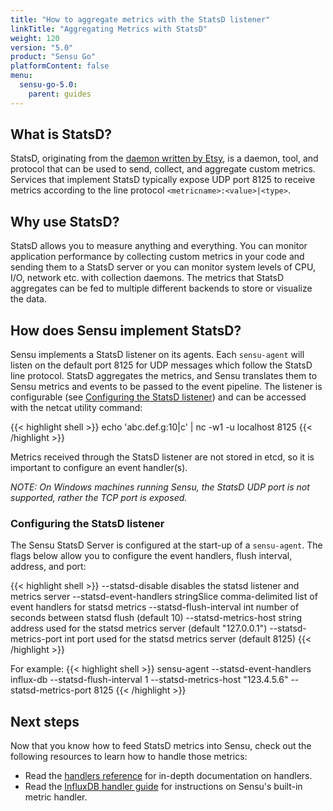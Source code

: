 ```yaml
---
title: "How to aggregate metrics with the StatsD listener"
linkTitle: "Aggregating Metrics with StatsD"
weight: 120
version: "5.0"
product: "Sensu Go"
platformContent: false
menu:
  sensu-go-5.0:
    parent: guides
---
```


## What is StatsD?

StatsD, originating from the [daemon written by Etsy][1], is a daemon, tool,
and protocol that can be used to send, collect, and aggregate custom metrics.
Services that implement StatsD typically expose UDP port 8125 to receive metrics
according to the line protocol `<metricname>:<value>|<type>`.

## Why use StatsD?

StatsD allows you to measure anything and everything. You can monitor
application performance by collecting custom metrics in your code and sending
them to a StatsD server or you can monitor system levels of CPU, I/O, network
etc. with collection daemons. The metrics that StatsD aggregates can be fed to
multiple different backends to store or visualize the data.

## How does Sensu implement StatsD?

Sensu implements a StatsD listener on its agents. Each `sensu-agent` will
listen on the default port 8125 for UDP messages which follow the StatsD line
protocol. StatsD aggregates the metrics, and Sensu translates them to Sensu
metrics and events to be passed to the event pipeline. The listener is
configurable (see [Configuring the StatsD listener](#configuring-the-statsd-listener))
and can be accessed with the netcat utility command:

{{< highlight shell >}}
echo 'abc.def.g:10|c' | nc -w1 -u localhost 8125
{{< /highlight >}}

Metrics received through the StatsD listener are not stored in etcd, so
it is important to configure an event handler(s).

_NOTE: On Windows machines running Sensu, the StatsD UDP port is not supported,
rather the TCP port is exposed._

### Configuring the StatsD listener

The Sensu StatsD Server is configured at the start-up of a `sensu-agent`. The
flags below allow you to configure the event handlers, flush interval, address,
and port:

{{< highlight shell >}}
--statsd-disable                      disables the statsd listener and metrics server
--statsd-event-handlers stringSlice   comma-delimited list of event handlers for statsd metrics
--statsd-flush-interval int           number of seconds between statsd flush (default 10)
--statsd-metrics-host string          address used for the statsd metrics server (default "127.0.0.1")
--statsd-metrics-port int             port used for the statsd metrics server (default 8125)
{{< /highlight >}}

For example:
{{< highlight shell >}}
sensu-agent --statsd-event-handlers influx-db --statsd-flush-interval 1 --statsd-metrics-host "123.4.5.6" --statsd-metrics-port 8125
{{< /highlight >}}

## Next steps

Now that you know how to feed StatsD metrics into Sensu, check out the following
resources to learn how to handle those metrics:

* Read the [handlers reference][2] for in-depth documentation on handlers.
* Read the [InfluxDB handler guide][3] for instructions on Sensu's built-in
metric handler.

[1]: https://github.com/etsy/statsd/
[2]: ../../reference/handlers
[3]: ../influx-db-metric-handler
